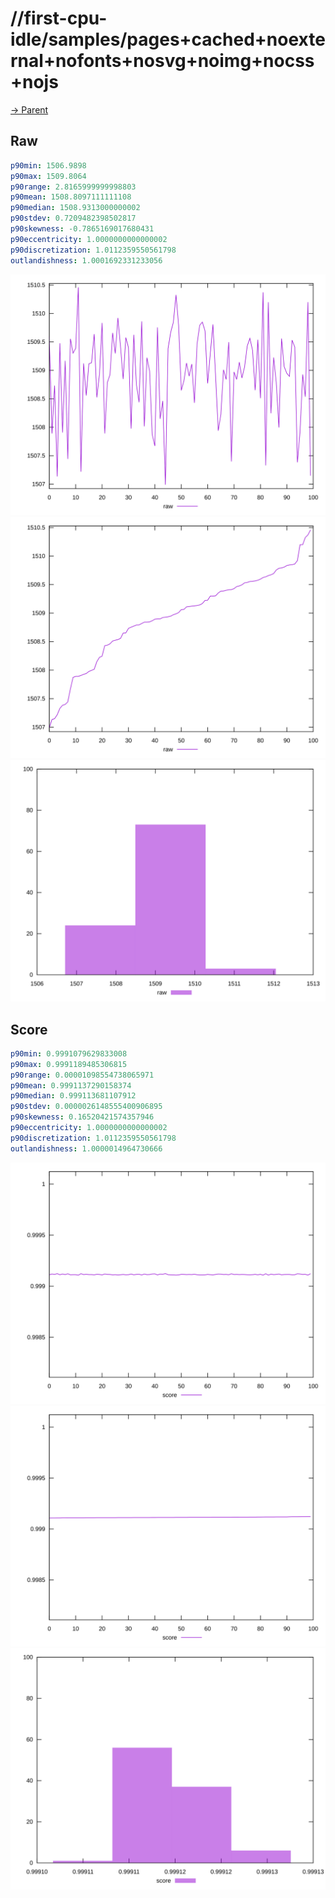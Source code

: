 
# //first-cpu-idle/samples/pages+cached+noexternal+nofonts+nosvg+noimg+nocss+nojs

[→ Parent](../..)


## Raw


```yaml
p90min: 1506.9898
p90max: 1509.8064
p90range: 2.8165999999998803
p90mean: 1508.8097111111108
p90median: 1508.9313000000002
p90stdev: 0.7209482398502817
p90skewness: -0.7865169017680431
p90eccentricity: 1.0000000000000002
p90discretization: 1.0112359550561798
outlandishness: 1.0001692331233056

```

![PLOT: raw-values](./raw/values.svg)![PLOT: raw-sorted](./raw/sorted.svg)![PLOT: raw-histogram](./raw/histogram.svg)
## Score


```yaml
p90min: 0.9991079629833008
p90max: 0.9991189485306815
p90range: 0.00001098554738065971
p90mean: 0.9991137290158374
p90median: 0.999113681107912
p90stdev: 0.0000026148555400906895
p90skewness: 0.16520421574357946
p90eccentricity: 1.0000000000000002
p90discretization: 1.0112359550561798
outlandishness: 1.0000014964730666

```

![PLOT: score-values](./score/values.svg)![PLOT: score-sorted](./score/sorted.svg)![PLOT: score-histogram](./score/histogram.svg)